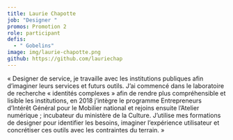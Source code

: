 ```yaml
---
title: Laurie Chapotte
job: "Designer "
promos: Promotion 2
role: participant
defis:
  - " Gobelins"
image: img/laurie-chapotte.png
github: https://github.com/lauriechap
---
```

« Designer de service, je travaille avec les institutions publiques afin d’imaginer leurs services et futurs outils. J’ai commencé dans le laboratoire de recherche « identités complexes » afin de rendre plus compréhensible et lisible les institutions, en 2018 j’intègre le programme Entrepreneurs d’Intérêt Général pour le Mobilier national et rejoins ensuite l’Atelier numérique ; incubateur du ministère de la Culture. J’utilise mes formations de designer pour identifier les besoins, imaginer l’expérience utilisateur et concrétiser ces outils avec les contraintes du terrain. »